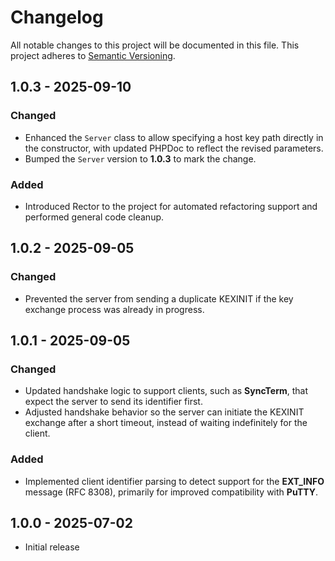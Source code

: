 # Changelog
All notable changes to this project will be documented in this file.
This project adheres to [Semantic Versioning](http://semver.org/).

## 1.0.3 - 2025-09-10

### Changed

  * Enhanced the `Server` class to allow specifying a host key path directly
    in the constructor, with updated PHPDoc to reflect the revised
    parameters.
  * Bumped the `Server` version to **1.0.3** to mark the change.

### Added

  * Introduced Rector to the project for automated refactoring support and
    performed general code cleanup.

## 1.0.2 - 2025-09-05

### Changed

  * Prevented the server from sending a duplicate KEXINIT if the key exchange
    process was already in progress.

## 1.0.1 - 2025-09-05

### Changed

  * Updated handshake logic to support clients, such as **SyncTerm**, that expect the server to send its identifier first.
  * Adjusted handshake behavior so the server can initiate the KEXINIT exchange after a short timeout, instead of waiting indefinitely for the client.

### Added

  * Implemented client identifier parsing to detect support for the **EXT_INFO** message (RFC 8308), primarily for improved compatibility with **PuTTY**.

## 1.0.0 - 2025-07-02

  * Initial release